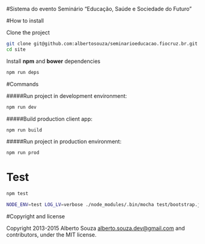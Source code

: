 #Sistema do evento Seminário “Educação, Saúde e Sociedade do Futuro”

#How to install

Clone the project
```sh
git clone git@github.com:albertosouza/seminarioeducacao.fiocruz.br.git
cd site
```

Install **npm** and **bower** dependencies
```sh
npm run deps

```
#Commands

#####Run project in development environment:
```sh
npm run dev
```
#####Build production client app:
```sh
npm run build
```

#####Run project in production environment:
```sh
npm run prod
```


# Test

```sh
npm test
```

```sh
NODE_ENV=test LOG_LV=verbose ./node_modules/.bin/mocha test/bootstrap.js test/**/*.test.js -b -g 'text'
```

#Copyright and license

Copyright 2013-2015 Alberto Souza <alberto.souza.dev@gmail.com> and contributors, under the MIT license.